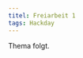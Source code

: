 ```yaml
---
titel: Freiarbeit 1
tags: Hackday
---
```


Thema folgt.

<!--
Gestalten und Entwicklen Sie im Rahmen dieser Freiarbeit einen interessanten, interaktiven Sketch, der auf eines der folgenden Gegensatzpaare einzahlt:

- Figur und Grund, bzw. Vorgrund und Hintergrund
- Verdichtung und Auflösung
- Ordnung und Unordnung
- Nah und Fern
- Bewegung und Stillstand
- Kalt und Warm -->
